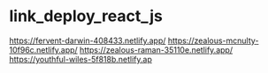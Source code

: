 # link_deploy_react_js
https://fervent-darwin-408433.netlify.app/
https://zealous-mcnulty-10f96c.netlify.app/
https://zealous-raman-35110e.netlify.app/
https://youthful-wiles-5f818b.netlify.ap

